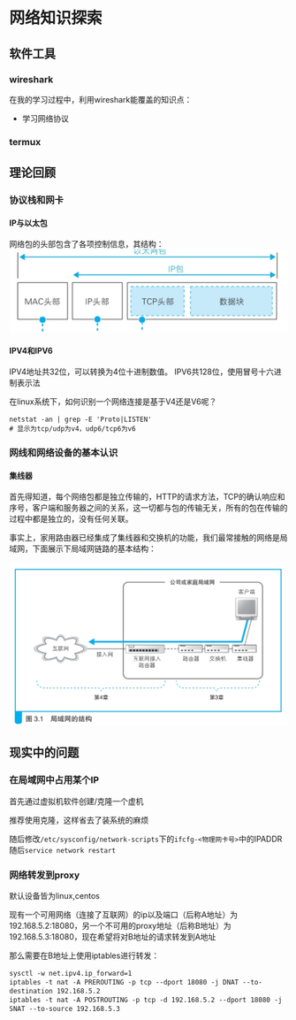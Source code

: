 # 网络知识探索

## 软件工具
### wireshark
在我的学习过程中，利用wireshark能覆盖的知识点：
* 学习网络协议

### termux

## 理论回顾
### 协议栈和网卡
#### IP与以太包
网络包的头部包含了各项控制信息，其结构：
![packet](../statics/ip_header.jpg)

#### IPV4和IPV6
IPV4地址共32位，可以转换为4位十进制数值。
IPV6共128位，使用冒号十六进制表示法

在linux系统下，如何识别一个网络连接是基于V4还是V6呢？
```shell
netstat -an | grep -E 'Proto|LISTEN'
# 显示为tcp/udp为v4，udp6/tcp6为v6
```

### 网线和网络设备的基本认识
#### 集线器
首先得知道，每个网络包都是独立传输的，HTTP的请求方法，TCP的确认响应和序号，客户端和服务器之间的关系，这一切都与包的传输无关，所有的包在传输的过程中都是独立的，没有任何关联。

事实上，家用路由器已经集成了集线器和交换机的功能，我们最常接触的网络是局域网，下面展示下局域网链路的基本结构：

![network](../statics/hub.jpg)

## 现实中的问题

### 在局域网中占用某个IP
首先通过虚拟机软件创建/克隆一个虚机

推荐使用克隆，这样省去了装系统的麻烦

随后修改`/etc/sysconfig/network-scripts`下的`ifcfg-<物理网卡号>`中的IPADDR
随后`service network restart`

### 网络转发到proxy
默认设备皆为linux,centos

现有一个可用网络（连接了互联网）的ip以及端口（后称A地址）为192.168.5.2:18080，另一个不可用的proxy地址（后称B地址）为192.168.5.3:18080，现在希望将对B地址的请求转发到A地址

那么需要在B地址上使用iptables进行转发：
```shell
sysctl -w net.ipv4.ip_forward=1
iptables -t nat -A PREROUTING -p tcp --dport 18080 -j DNAT --to-destination 192.168.5.2
iptables -t nat -A POSTROUTING -p tcp -d 192.168.5.2 --dport 18080 -j SNAT --to-source 192.168.5.3
```
